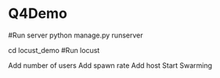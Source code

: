 # Q4Demo
#Run server 
python manage.py runserver

cd locust_demo
#Run locust

Add number of users 
Add spawn rate 
Add host 
Start Swarming

